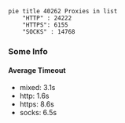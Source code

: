 
```mermaid
pie title 40262 Proxies in list
    "HTTP" : 24222
    "HTTPS": 6155
    "SOCKS" : 14768
```

### Some Info
#### Average Timeout

- mixed: 3.1s
- http: 1.6s
- https: 8.6s
- socks: 6.5s